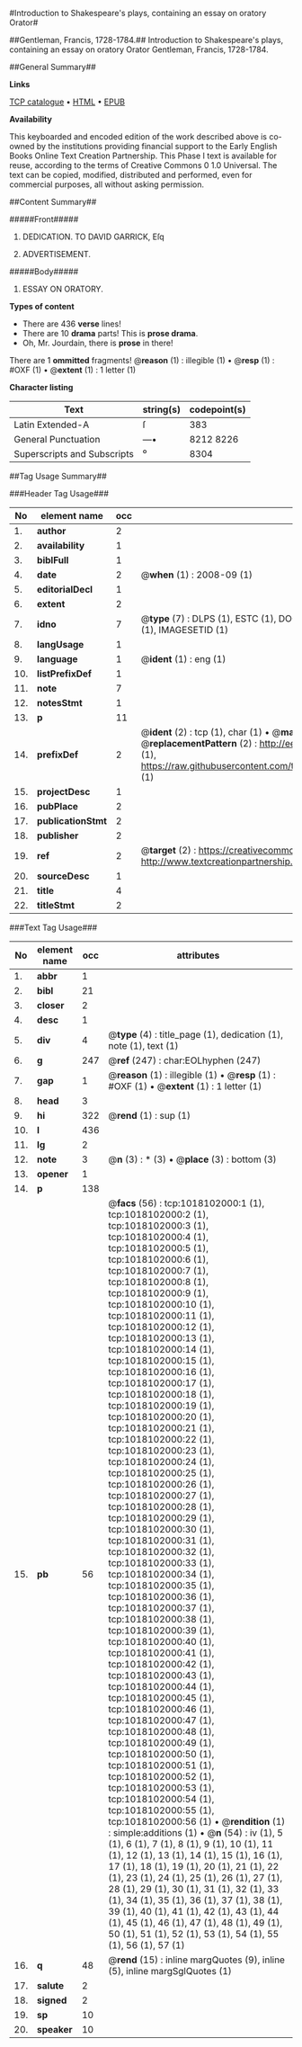#Introduction to Shakespeare's plays, containing an essay on oratory Orator#

##Gentleman, Francis, 1728-1784.##
Introduction to Shakespeare's plays, containing an essay on oratory
Orator
Gentleman, Francis, 1728-1784.

##General Summary##

**Links**

[TCP catalogue](http://www.ota.ox.ac.uk/tcp/)  • 
[HTML](http://tei.it.ox.ac.uk/tcp/Texts-HTML/free/004/004909883.html)  • 
[EPUB](http://tei.it.ox.ac.uk/tcp/Texts-EPUB/free/004/004909883.epub)

**Availability**

This keyboarded and encoded edition of the
	       work described above is co-owned by the institutions
	       providing financial support to the Early English Books
	       Online Text Creation Partnership. This Phase I text is
	       available for reuse, according to the terms of Creative
	       Commons 0 1.0 Universal. The text can be copied,
	       modified, distributed and performed, even for
	       commercial purposes, all without asking permission.


##Content Summary##

#####Front#####

1. DEDICATION. TO DAVID GARRICK, Eſq

1. ADVERTISEMENT.

#####Body#####

1. ESSAY ON ORATORY.

**Types of content**

  * There are 436 **verse** lines!
  * There are 10 **drama** parts! This is **prose drama**.
  * Oh, Mr. Jourdain, there is **prose** in there!

There are 1 **ommitted** fragments! 
 @__reason__ (1) : illegible (1)  •  @__resp__ (1) : #OXF (1)  •  @__extent__ (1) : 1 letter (1)

**Character listing**


|Text|string(s)|codepoint(s)|
|---|---|---|
|Latin Extended-A|ſ|383|
|General Punctuation|—•|8212 8226|
|Superscripts             and Subscripts|⁰|8304|

##Tag Usage Summary##

###Header Tag Usage###

|No|element name|occ|attributes|
|---|---|---|---|
|1.|__author__|2||
|2.|__availability__|1||
|3.|__biblFull__|1||
|4.|__date__|2| @__when__ (1) : 2008-09 (1)|
|5.|__editorialDecl__|1||
|6.|__extent__|2||
|7.|__idno__|7| @__type__ (7) : DLPS (1), ESTC (1), DOCNO (1), TCP (1), GALEDOCNO (1), CONTENTSET (1), IMAGESETID (1)|
|8.|__langUsage__|1||
|9.|__language__|1| @__ident__ (1) : eng (1)|
|10.|__listPrefixDef__|1||
|11.|__note__|7||
|12.|__notesStmt__|1||
|13.|__p__|11||
|14.|__prefixDef__|2| @__ident__ (2) : tcp (1), char (1)  •  @__matchPattern__ (2) : ([0-9\-]+):([0-9IVX]+) (1), (.+) (1)  •  @__replacementPattern__ (2) : http://eebo.chadwyck.com/downloadtiff?vid=$1&page=$2 (1), https://raw.githubusercontent.com/textcreationpartnership/Texts/master/tcpchars.xml#$1 (1)|
|15.|__projectDesc__|1||
|16.|__pubPlace__|2||
|17.|__publicationStmt__|2||
|18.|__publisher__|2||
|19.|__ref__|2| @__target__ (2) : https://creativecommons.org/publicdomain/zero/1.0/ (1), http://www.textcreationpartnership.org/docs/. (1)|
|20.|__sourceDesc__|1||
|21.|__title__|4||
|22.|__titleStmt__|2||


###Text Tag Usage###

|No|element name|occ|attributes|
|---|---|---|---|
|1.|__abbr__|1||
|2.|__bibl__|21||
|3.|__closer__|2||
|4.|__desc__|1||
|5.|__div__|4| @__type__ (4) : title_page (1), dedication (1), note (1), text (1)|
|6.|__g__|247| @__ref__ (247) : char:EOLhyphen (247)|
|7.|__gap__|1| @__reason__ (1) : illegible (1)  •  @__resp__ (1) : #OXF (1)  •  @__extent__ (1) : 1 letter (1)|
|8.|__head__|3||
|9.|__hi__|322| @__rend__ (1) : sup (1)|
|10.|__l__|436||
|11.|__lg__|2||
|12.|__note__|3| @__n__ (3) : * (3)  •  @__place__ (3) : bottom (3)|
|13.|__opener__|1||
|14.|__p__|138||
|15.|__pb__|56| @__facs__ (56) : tcp:1018102000:1 (1), tcp:1018102000:2 (1), tcp:1018102000:3 (1), tcp:1018102000:4 (1), tcp:1018102000:5 (1), tcp:1018102000:6 (1), tcp:1018102000:7 (1), tcp:1018102000:8 (1), tcp:1018102000:9 (1), tcp:1018102000:10 (1), tcp:1018102000:11 (1), tcp:1018102000:12 (1), tcp:1018102000:13 (1), tcp:1018102000:14 (1), tcp:1018102000:15 (1), tcp:1018102000:16 (1), tcp:1018102000:17 (1), tcp:1018102000:18 (1), tcp:1018102000:19 (1), tcp:1018102000:20 (1), tcp:1018102000:21 (1), tcp:1018102000:22 (1), tcp:1018102000:23 (1), tcp:1018102000:24 (1), tcp:1018102000:25 (1), tcp:1018102000:26 (1), tcp:1018102000:27 (1), tcp:1018102000:28 (1), tcp:1018102000:29 (1), tcp:1018102000:30 (1), tcp:1018102000:31 (1), tcp:1018102000:32 (1), tcp:1018102000:33 (1), tcp:1018102000:34 (1), tcp:1018102000:35 (1), tcp:1018102000:36 (1), tcp:1018102000:37 (1), tcp:1018102000:38 (1), tcp:1018102000:39 (1), tcp:1018102000:40 (1), tcp:1018102000:41 (1), tcp:1018102000:42 (1), tcp:1018102000:43 (1), tcp:1018102000:44 (1), tcp:1018102000:45 (1), tcp:1018102000:46 (1), tcp:1018102000:47 (1), tcp:1018102000:48 (1), tcp:1018102000:49 (1), tcp:1018102000:50 (1), tcp:1018102000:51 (1), tcp:1018102000:52 (1), tcp:1018102000:53 (1), tcp:1018102000:54 (1), tcp:1018102000:55 (1), tcp:1018102000:56 (1)  •  @__rendition__ (1) : simple:additions (1)  •  @__n__ (54) : iv (1), 5 (1), 6 (1), 7 (1), 8 (1), 9 (1), 10 (1), 11 (1), 12 (1), 13 (1), 14 (1), 15 (1), 16 (1), 17 (1), 18 (1), 19 (1), 20 (1), 21 (1), 22 (1), 23 (1), 24 (1), 25 (1), 26 (1), 27 (1), 28 (1), 29 (1), 30 (1), 31 (1), 32 (1), 33 (1), 34 (1), 35 (1), 36 (1), 37 (1), 38 (1), 39 (1), 40 (1), 41 (1), 42 (1), 43 (1), 44 (1), 45 (1), 46 (1), 47 (1), 48 (1), 49 (1), 50 (1), 51 (1), 52 (1), 53 (1), 54 (1), 55 (1), 56 (1), 57 (1)|
|16.|__q__|48| @__rend__ (15) : inline margQuotes (9), inline (5), inline margSglQuotes (1)|
|17.|__salute__|2||
|18.|__signed__|2||
|19.|__sp__|10||
|20.|__speaker__|10||
